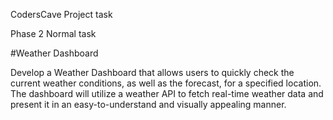 CodersCave Project task 

Phase 2
Normal task

#Weather Dashboard

Develop a Weather Dashboard that allows users to quickly check the current
weather conditions, as well as the forecast, for a specified location. The
dashboard will utilize a weather API to fetch real-time weather data and present
it in an easy-to-understand and visually appealing manner.
